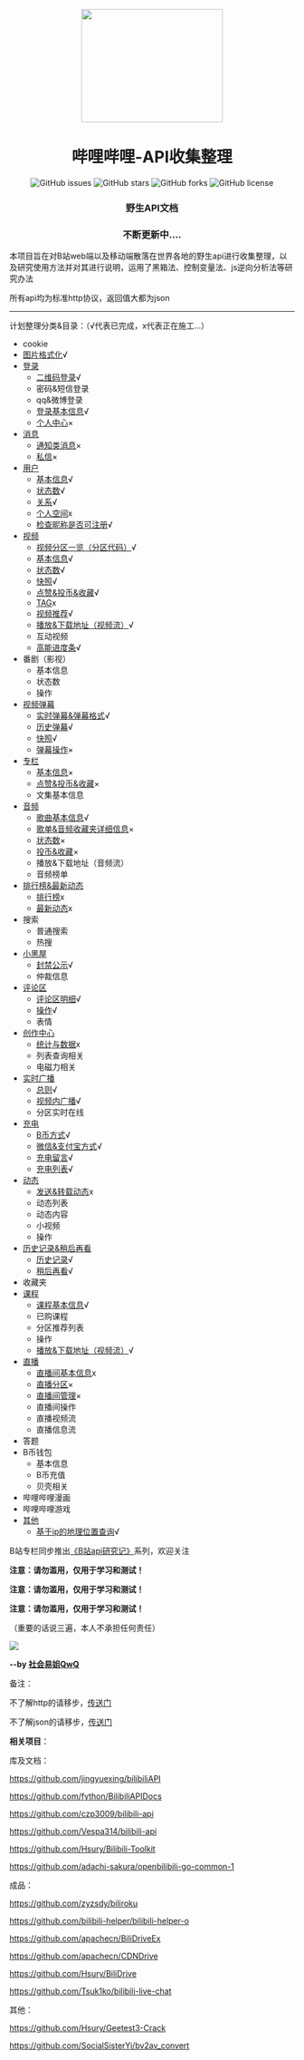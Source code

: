 <p align="center">
    <img src="http://i0.hdslb.com/bfs/album/1ba8228cc208a12ac17f73a160081a0918ab7d14.png" width="250" height="200"/>
<p/>
<h1 align="center">哔哩哔哩-API收集整理</h1>
<p align="center">
    <a href="https://github.com/SocialSisterYi/bilibili-API-collect/issues" style="text-decoration:none">
        <img src="https://img.shields.io/github/issues/SocialSisterYi/bilibili-API-collect.svg" alt="GitHub issues"/>
    </a>
    <a href="https://github.com/SocialSisterYi/bilibili-API-collect/stargazers" style="text-decoration:none" >
        <img src="https://img.shields.io/github/stars/SocialSisterYi/bilibili-API-collect.svg" alt="GitHub stars"/>
    </a>
    <a href="https://github.com/SocialSisterYi/bilibili-API-collect/network" style="text-decoration:none" >
        <img src="https://img.shields.io/github/forks/SocialSisterYi/bilibili-API-collect.svg" alt="GitHub forks"/>
    </a>
    <a href="https://github.com/SocialSisterYi/bilibili-API-collect/blob/master/LICENSE" style="text-decoration:none" >
        <img src="https://img.shields.io/github/license/SocialSisterYi/bilibili-API-collect.svg" alt="GitHub license"/>
    </a>
</p>

<h3 align="center">野生API文档</h3> 
<h3 align="center">不断更新中....</h3> 
本项目旨在对B站web端以及移动端散落在世界各地的野生api进行收集整理，以及研究使用方法并对其进行说明，运用了黑箱法、控制变量法、js逆向分析法等研究办法

所有api均为标准http协议，返回值大都为json

---

计划整理分类&目录：（√代表已完成，x代表正在施工...）

- cookie
- [图片格式化](other/picture.md)√
- [登录](login)
  - [二维码登录](login/QR.md)√
  - 密码&短信登录
  - qq&微博登录
  - [登录基本信息](login/login_info.md)√
  - [个人中心](login/member_center.md)×
- [消息](msg)
  - [通知类消息](msg/msg.md)×
  - [私信](msg/private_msg.md)×
- [用户](user)
  - [基本信息](user/info.md)√
  - [状态数](user/status_number.md)√
  - [关系](user/relation.md)√
  - [个人空间](user/space.md)x
  - [检查昵称是否可注册](user/check_nickname.md)√
- [视频](video)
  - [视频分区一览（分区代码）](video/video_zone.md)√
  - [基本信息](video/info.md)√
  - [状态数](video/status_number.md)√
  - [快照](video/snapshot.md)√
  - [点赞&投币&收藏](video/like_coin_fav.md)√
  - [TAG](video/tags.md)x
  - [视频推荐](video/recommend.md)√
  - [播放&下载地址（视频流）](video/videostream_url.md)√
  - 互动视频
  - [高能进度条](video/pbp.md)√
- 番剧（影视）
  - 基本信息
  - 状态数
  - 操作
- [视频弹幕](danmaku)
  - [实时弹幕&弹幕格式](danmaku/danmaku_list.md)√
  - [历史弹幕](danmaku/history.md)√
  - [快照](danmaku/snapshot.md)√
  - [弹幕操作](danmaku/action.md)×
- [专栏](article)
  - [基本信息](article/info.md)×
  - [点赞&投币&收藏](article/like_coin_fav.md)×
  - 文集基本信息
- [音频](music)
  - [歌曲基本信息](music/info.md)√
  - [歌单&音频收藏夹详细信息](music/music_list.md)×
  - [状态数](music/status_number.md)×
  - [投币&收藏](music/coin&fav.md)×
  - 播放&下载地址（音频流）
  - 音频榜单
- [排行榜&最新动态](ranking&dynamic)
  - [排行榜](ranking&dynamic/ranking.md)x
  - [最新动态](ranking&dynamic/dynamic.md)x
- 搜索
  - 普通搜索
  - 热搜
- [小黑屋](blackroom)
  - [封禁公示](blackroom/banlist.md)√
  - 仲裁信息
- [评论区](comment)
  - [评论区明细](comment/comment_list.md)√
  - [操作](comment/action.md)√
  - 表情
- [创作中心](creativecenter)
  - [统计与数据](creativecenter/statistics&data.md)x
  - 列表查询相关
  - 电磁力相关
- [实时广播](broadcast)
  - [总则](broadcast/general.md)√
  - [视频内广播](broadcast/video_room.md)√
  - 分区实时在线
- [充电](electric)
  - [B币方式](electric/Bcoin.md)√
  - [微信&支付宝方式](electric/WeChat&Alipay.md)√
  - [充电留言](electric/charge_msg.md)√
  - [充电列表](electric/charge_list.md)√
- [动态](dynamic)
  - [发送&转载动态](dynamic/publish.md)x
  - 动态列表
  - 动态内容
  - 小视频
  - 操作
- [历史记录&稍后再看](history&toview)
  - [历史记录](history&toview/play_history.md)√
  - [稍后再看](history&toview/toview.md)√
- 收藏夹
- [课程](cheese)
  - [课程基本信息](cheese/info.md)√
  - 已购课程
  - 分区推荐列表
  - 操作
  - [播放&下载地址（视频流）](cheese/videostream_url.md)√
- [直播](live)
  - [直播间基本信息](live/info.md)x
  - [直播分区](live/live_area.md)×
  - [直播间管理](live/manage.md)×
  - 直播间操作
  - 直播视频流
  - 直播信息流
- 答题
- B币钱包
  - 基本信息
  - B币充值
  - 贝壳相关
- 哔哩哔哩漫画
- 哔哩哔哩游戏
- [其他](other)
  - [基于ip的地理位置查询](other/ip.md)√

B站专栏同步推出[《B站api研究记》](https://www.bilibili.com/read/readlist/rl207146)系列，欢迎关注

**注意：请勿滥用，仅用于学习和测试！**

**注意：请勿滥用，仅用于学习和测试！**

**注意：请勿滥用，仅用于学习和测试！**

（重要的话说三遍，本人不承担任何责任）

<img src="https://i2.hdslb.com/bfs/face/480e2e98513aaeb65d2f2c76dbae750c4de722e9.jpg@100w_100h" />

**--by [社会易姐QwQ](https://space.bilibili.com/293793435)**

备注：

不了解http的请移步，[传送门](https://www.cnblogs.com/an-wen/p/11180076.html)

不了解json的请移步，[传送门](https://www.sojson.com/json/json_index.html)



**相关项目**：

库及文档：

https://github.com/jingyuexing/bilibiliAPI

https://github.com/fython/BilibiliAPIDocs

https://github.com/czp3009/bilibili-api

https://github.com/Vespa314/bilibili-api

https://github.com/Hsury/Bilibili-Toolkit

 https://github.com/adachi-sakura/openbilibili-go-common-1 

成品：

https://github.com/zyzsdy/biliroku

https://github.com/bilibili-helper/bilibili-helper-o

https://github.com/apachecn/BiliDriveEx

https://github.com/apachecn/CDNDrive

https://github.com/Hsury/BiliDrive

https://github.com/Tsuk1ko/bilibili-live-chat

其他：

https://github.com/Hsury/Geetest3-Crack

https://github.com/SocialSisterYi/bv2av_convert

